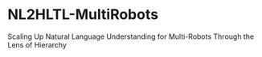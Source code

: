 # NL2HLTL-MultiRobots
Scaling Up Natural Language Understanding for Multi-Robots Through the Lens of Hierarchy
